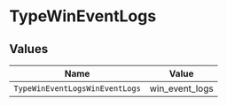 # TypeWinEventLogs


## Values

| Name                           | Value                          |
| ------------------------------ | ------------------------------ |
| `TypeWinEventLogsWinEventLogs` | win_event_logs                 |
